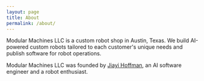 ```yaml
---
layout: page
title: About
permalink: /about/
---
```


Modular Machines LLC is a custom robot shop in Austin, Texas. We build AI-powered custom robots tailored to each customer's unique needs and publish software for robot operations. 

Modular Machines LLC was founded by [Jiayi Hoffman](https://www.linkedin.com/in/jiayigu/), an AI software engineer and a robot enthusiast. 
